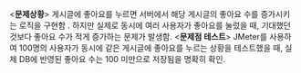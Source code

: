<**문제상황**>
게시글에 좋아요를 누르면 서버에서 해당 게시글의 좋아요 수를 증가시키는 로직을 구현함 .
하지만 실제로 동시에 여러 사용자가 좋아요를 눌렀을 때, 기대했던 것보다 좋아요 수가 적게 증가하는 문제가 발생함.
<**문제점 테스트**>
JMeter를 사용하여 100명의 사용자가 동시에 같은 게시글에 좋아요를 누르는 상황을 테스트했을 때,
실제 DB에 반영된 좋아요 수는 100 미만으로 저장됨을 명확히 확인.

